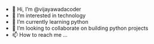 - 👋 Hi, I’m @vijayawadacoder
- 👀 I’m interested in technology
- 🌱 I’m currently learning python
- 💞️ I’m looking to collaborate on building python projects
- 📫 How to reach me ...

<!---
vijayawadacoder/vijayawadacoder is a ✨ special ✨ repository because its `README.md` (this file) appears on your GitHub profile.
You can click the Preview link to take a look at your changes.
--->
